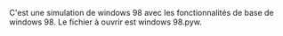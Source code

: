 C'est une simulation de windows 98 avec les fonctionnalités de base de windows 98.
Le fichier à ouvrir est windows 98.pyw.
